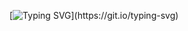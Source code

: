 [![Typing SVG](https://readme-typing-svg.herokuapp.com?font=Fira+Code&pause=1000&random=false&width=435&lines=Welcome+to+NewHand+Blog!)](https://git.io/typing-svg)
